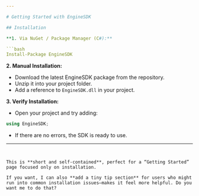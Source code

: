 ```yaml
---

# Getting Started with EngineSDK

## Installation

**1. Via NuGet / Package Manager (C#):**

```bash
Install-Package EngineSDK
```

**2. Manual Installation:**

* Download the latest EngineSDK package from the repository.
* Unzip it into your project folder.
* Add a reference to `EngineSDK.dll` in your project.

**3. Verify Installation:**

* Open your project and try adding:

```csharp
using EngineSDK;
```

* If there are no errors, the SDK is ready to use.

---
```


This is **short and self-contained**, perfect for a “Getting Started” page focused only on installation.

If you want, I can also **add a tiny tip section** for users who might run into common installation issues—makes it feel more helpful. Do you want me to do that?
